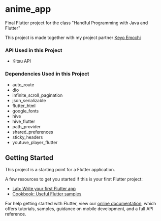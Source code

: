# anime_app

Final Flutter project for the class "Handful Programming with Java and Flutter"

This project is made together with my project partner [Keyo Emochi](https://github.com/Keyo-creater)

### API Used in this Project
  - Kitsu API
### Dependencies Used in this Project
  - auto_route
  - dio
  - infinite_scroll_pagination
  - json_serializable
  - flutter_html
  - google_fonts
  - hive
  - hive_flutter
  - path_provider
  - shared_preferences
  - sticky_headers
  - youtuve_player_flutter

## Getting Started

This project is a starting point for a Flutter application.

A few resources to get you started if this is your first Flutter project:

- [Lab: Write your first Flutter app](https://flutter.dev/docs/get-started/codelab)
- [Cookbook: Useful Flutter samples](https://flutter.dev/docs/cookbook)

For help getting started with Flutter, view our
[online documentation](https://flutter.dev/docs), which offers tutorials,
samples, guidance on mobile development, and a full API reference.
